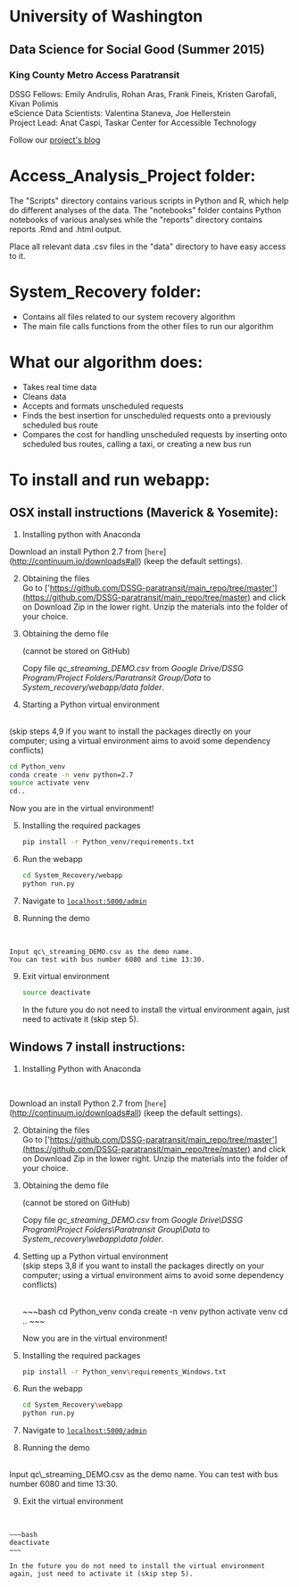 # University of Washington #
## Data Science for Social Good (Summer 2015) ##
### King County Metro Access Paratransit ###

DSSG Fellows: Emily Andrulis, Rohan Aras, Frank Fineis, Kristen Garofali, Kivan Polimis  
eScience Data Scientists: Valentina Staneva, Joe Hellerstein  
Project Lead: Anat Caspi, Taskar Center for Accessible Technology

Follow our [project's blog](http://dssg-paratransit.github.io/blog/)

# Access_Analysis_Project folder:

The "Scripts" directory contains various scripts in Python and R, which help do different analyses of the data. The "notebooks" folder contains Python notebooks of various analyses while the "reports" directory contains reports .Rmd and .html output.

Place all relevant data .csv files in the "data" directory to have easy access to it.

# System_Recovery folder:

- Contains all files related to our system recovery algorithm
- The main file calls functions from the other files to run our algorithm

# What our algorithm does:
- Takes real time data 
- Cleans data
- Accepts and formats unscheduled requests
- Finds the best insertion for unscheduled requests onto a previously scheduled bus route
- Compares the cost for handling unscheduled requests by inserting onto scheduled bus routes, calling a taxi, or creating a new bus run

# To install and run webapp:
## OSX install instructions (Maverick & Yosemite):
1. Installing python with Anaconda<br>
   	
Download an install Python 2.7 from [`here`] (http://continuum.io/downloads#all) (keep the default settings).


2. Obtaining the files<br>
    Go to ['https://github.com/DSSG-paratransit/main_repo/tree/master'](https://github.com/DSSG-paratransit/main_repo/tree/master) and click on Download Zip in the lower right. Unzip the materials into the folder of your choice. 

3.  Obtaining the demo file<br>
	
	(cannot be stored on GitHub) <br>

	Copy file *qc\_streaming\_DEMO.csv* from *Google Drive/DSSG Program/Project Folders/Paratransit Group/Data* to *System\_recovery/webapp/data folder*. 

4. Starting a Python virtual environment
 <br>
 (skip steps 4,9 if you want to install the packages directly on your computer; using a virtual environment aims to avoid some dependency conflicts)

   ~~~bash
   cd Python_venv
   conda create -n venv python=2.7
   source activate venv
   cd..
   ~~~

   Now you are in the virtual environment! 


5. Installing the required packages
    ~~~bash
	pip install -r Python_venv/requirements.txt
	~~~

6. Run the webapp
    ~~~bash
	cd System_Recovery/webapp
	python run.py
	~~~
    
7. Navigate to [`localhost:5000/admin`](localhost:5000/admin)

8. Running the demo
 <br>

	Input qc\_streaming_DEMO.csv as the demo name.
	You can test with bus number 6080 and time 13:30.

9. Exit virtual environment
    ~~~bash
	source deactivate
	~~~
	
	In the future you do not need to install the virtual environment again, just need to activate it (skip step 5).
	
    
## Windows 7 install instructions:
1. Installing Python with Anaconda
 <br>
   	
 Download an install Python 2.7 from [`here`] (http://continuum.io/downloads#all) (keep the default settings).

2. Obtaining the files<br>
     Go to ['https://github.com/DSSG-paratransit/main_repo/tree/master'](https://github.com/DSSG-paratransit/main_repo/tree/master) and click on Download Zip in the lower right. Unzip the materials into the folder of your choice. 


3. Obtaining the demo file<br>
	
	(cannot be stored on GitHub) <br>

	Copy file *qc\_streaming\_DEMO.csv* from *Google Drive\DSSG Program\Project Folders\Paratransit Group\Data* to *System\_recovery\webapp\data folder*. 
	
	
4. Setting up a Python virtual environment
   <br>
    (skip steps 3,8 if you want to install the packages directly on your computer; using a virtual environment aims to avoid some dependency conflicts)

   <br>
	~~~bash
	cd Python_venv
	conda create -n venv python
	activate venv
	cd ..
	~~~

    Now you are in the virtual environment!

5. Installing the required packages
   <br>
    ~~~bash
	pip install -r Python_venv\requirements_Windows.txt
	~~~
6. Run the webapp
   <br>

    ~~~bash
	cd System_Recovery\webapp
	python run.py
    ~~~~

7. Navigate to [`localhost:5000/admin`](localhost:5000/admin)

8. Running the demo
<br>
	Input qc\_streaming_DEMO.csv as the demo name.
	You can test with bus number 6080 and time 13:30.
    
9. Exit the virtual environment
 <br>

	~~~bash
	deactivate
	~~~
	
	In the future you do not need to install the virtual environment again, just need to activate it (skip step 5).        




